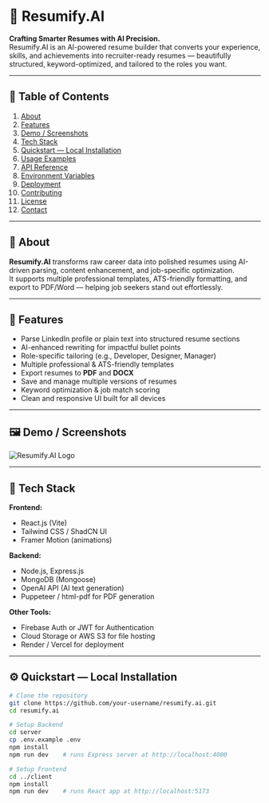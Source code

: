 # 🧠 Resumify.AI

**Crafting Smarter Resumes with AI Precision.**  
Resumify.AI is an AI-powered resume builder that converts your experience, skills, and achievements into recruiter-ready resumes — beautifully structured, keyword-optimized, and tailored to the roles you want.

---

## 📘 Table of Contents
1. [About](#about)
2. [Features](#features)
3. [Demo / Screenshots](#demo--screenshots)
4. [Tech Stack](#tech-stack)
5. [Quickstart — Local Installation](#quickstart--local-installation)
6. [Usage Examples](#usage-examples)
7. [API Reference](#api-reference)
8. [Environment Variables](#environment-variables)
9. [Deployment](#deployment)
10. [Contributing](#contributing)
11. [License](#license)
12. [Contact](#contact)

---

## 🧾 About

**Resumify.AI** transforms raw career data into polished resumes using AI-driven parsing, content enhancement, and job-specific optimization.  
It supports multiple professional templates, ATS-friendly formatting, and export to PDF/Word — helping job seekers stand out effortlessly.

---

## 🚀 Features

- Parse LinkedIn profile or plain text into structured resume sections  
- AI-enhanced rewriting for impactful bullet points  
- Role-specific tailoring (e.g., Developer, Designer, Manager)  
- Multiple professional & ATS-friendly templates  
- Export resumes to **PDF** and **DOCX**  
- Save and manage multiple versions of resumes  
- Keyword optimization & job match scoring  
- Clean and responsive UI built for all devices  

---

## 🖼️ Demo / Screenshots

> 

![Resumify.AI Logo](/logo.svg)

---

## 🧩 Tech Stack

**Frontend:**
- React.js (Vite)
- Tailwind CSS / ShadCN UI
- Framer Motion (animations)

**Backend:**
- Node.js, Express.js
- MongoDB (Mongoose)
- OpenAI API (AI text generation)
- Puppeteer / html-pdf for PDF generation

**Other Tools:**
- Firebase Auth or JWT for Authentication
- Cloud Storage or AWS S3 for file hosting
- Render / Vercel for deployment

---

## ⚙️ Quickstart — Local Installation

```bash
# Clone the repository
git clone https://github.com/your-username/resumify.ai.git
cd resumify.ai

# Setup Backend
cd server
cp .env.example .env
npm install
npm run dev    # runs Express server at http://localhost:4000

# Setup Frontend
cd ../client
npm install
npm run dev    # runs React app at http://localhost:5173
